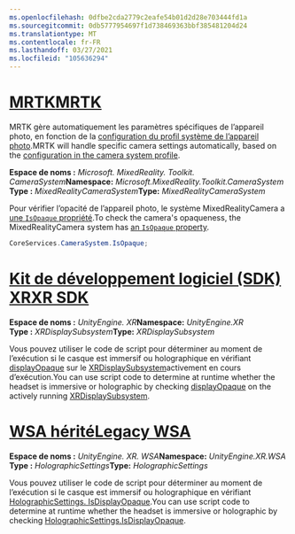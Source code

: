 ```yaml
---
ms.openlocfilehash: 0dfbe2cda2779c2eafe54b01d2d28e703444fd1a
ms.sourcegitcommit: 0db5777954697f1d738469363bbf385481204d24
ms.translationtype: MT
ms.contentlocale: fr-FR
ms.lasthandoff: 03/27/2021
ms.locfileid: "105636294"
---
```

# <a name="mrtk"></a>[<span data-ttu-id="94ad4-101">MRTK</span><span class="sxs-lookup"><span data-stu-id="94ad4-101">MRTK</span></span>](#tab/mrtk)
<!-- NEVER CHANGE THE ABOVE LINE! -->

<span data-ttu-id="94ad4-102">MRTK gère automatiquement les paramètres spécifiques de l’appareil photo, en fonction de la [configuration du profil système de l’appareil photo](https://docs.microsoft.com/windows/mixed-reality/mrtk-unity/features/camera-system/camera-system-overview#display-settings).</span><span class="sxs-lookup"><span data-stu-id="94ad4-102">MRTK will handle specific camera settings automatically, based on the [configuration in the camera system profile](https://docs.microsoft.com/windows/mixed-reality/mrtk-unity/features/camera-system/camera-system-overview#display-settings).</span></span>

<span data-ttu-id="94ad4-103">**Espace de noms :** *Microsoft. MixedReality. Toolkit. CameraSystem*</span><span class="sxs-lookup"><span data-stu-id="94ad4-103">**Namespace:** *Microsoft.MixedReality.Toolkit.CameraSystem*</span></span><br>
<span data-ttu-id="94ad4-104">**Type :** *MixedRealityCameraSystem*</span><span class="sxs-lookup"><span data-stu-id="94ad4-104">**Type:** *MixedRealityCameraSystem*</span></span>

<span data-ttu-id="94ad4-105">Pour vérifier l’opacité de l’appareil photo, le système MixedRealityCamera a [une `IsOpaque` propriété](https://docs.microsoft.com/dotnet/api/microsoft.mixedreality.toolkit.camerasystem.mixedrealitycamerasystem.isopaque).</span><span class="sxs-lookup"><span data-stu-id="94ad4-105">To check the camera's opaqueness, the MixedRealityCamera system has [an `IsOpaque` property](https://docs.microsoft.com/dotnet/api/microsoft.mixedreality.toolkit.camerasystem.mixedrealitycamerasystem.isopaque).</span></span>

```cs
CoreServices.CameraSystem.IsOpaque;
```

# <a name="xr-sdk"></a>[<span data-ttu-id="94ad4-106">Kit de développement logiciel (SDK) XR</span><span class="sxs-lookup"><span data-stu-id="94ad4-106">XR SDK</span></span>](#tab/xr)
<!-- NEVER CHANGE THE ABOVE LINE! -->

<span data-ttu-id="94ad4-107">**Espace de noms :** *UnityEngine. XR*</span><span class="sxs-lookup"><span data-stu-id="94ad4-107">**Namespace:** *UnityEngine.XR*</span></span><br>
<span data-ttu-id="94ad4-108">**Type :** *XRDisplaySubsystem*</span><span class="sxs-lookup"><span data-stu-id="94ad4-108">**Type:** *XRDisplaySubsystem*</span></span>

<span data-ttu-id="94ad4-109">Vous pouvez utiliser le code de script pour déterminer au moment de l’exécution si le casque est immersif ou holographique en vérifiant [displayOpaque](https://docs.unity3d.com/ScriptReference/XR.XRDisplaySubsystem-displayOpaque.html) sur le [XRDisplaySubsystem](https://docs.unity3d.com/ScriptReference/XR.XRDisplaySubsystem.html)activement en cours d’exécution.</span><span class="sxs-lookup"><span data-stu-id="94ad4-109">You can use script code to determine at runtime whether the headset is immersive or holographic by checking [displayOpaque](https://docs.unity3d.com/ScriptReference/XR.XRDisplaySubsystem-displayOpaque.html) on the actively running [XRDisplaySubsystem](https://docs.unity3d.com/ScriptReference/XR.XRDisplaySubsystem.html).</span></span>

# <a name="legacy-wsa"></a>[<span data-ttu-id="94ad4-110">WSA hérité</span><span class="sxs-lookup"><span data-stu-id="94ad4-110">Legacy WSA</span></span>](#tab/wsa)
<!-- NEVER CHANGE THE ABOVE LINE! -->

<span data-ttu-id="94ad4-111">**Espace de noms :** *UnityEngine. XR. WSA*</span><span class="sxs-lookup"><span data-stu-id="94ad4-111">**Namespace:** *UnityEngine.XR.WSA*</span></span><br>
<span data-ttu-id="94ad4-112">**Type :** *HolographicSettings*</span><span class="sxs-lookup"><span data-stu-id="94ad4-112">**Type:** *HolographicSettings*</span></span>

<span data-ttu-id="94ad4-113">Vous pouvez utiliser le code de script pour déterminer au moment de l’exécution si le casque est immersif ou holographique en vérifiant [HolographicSettings. IsDisplayOpaque](https://docs.unity3d.com/ScriptReference/XR.WSA.HolographicSettings.IsDisplayOpaque.html).</span><span class="sxs-lookup"><span data-stu-id="94ad4-113">You can use script code to determine at runtime whether the headset is immersive or holographic by checking [HolographicSettings.IsDisplayOpaque](https://docs.unity3d.com/ScriptReference/XR.WSA.HolographicSettings.IsDisplayOpaque.html).</span></span>